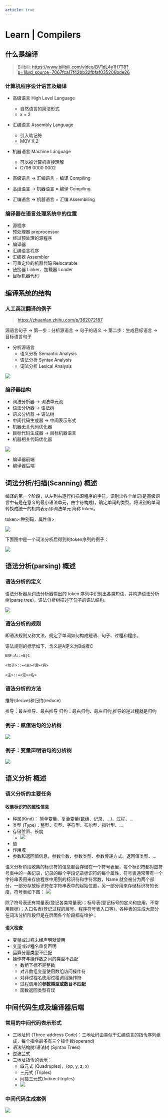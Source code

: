 ```yaml
---
article: true
---
```


# Learn | Compilers

## 什么是编译

> Bilibili: https://www.bilibili.com/video/BV1dL4y1H7T8?p=1&vd_source=7067fca17f42bb32fbfaf035206bde26

### 计算机程序设计语言及编译

- 高级语言  High Level Language
  - 自然语言的简洁形式
  - x = 2
- 汇编语言  Assembly Language
  - 引入助记符 
  - MOV X,2
- 机器语言  Machine Language
  - 可以被计算机直接理解
  - C706 0000 0002

- 高级语言 -> 汇编语言 = 编译 Compiling
- 高级语言 -> 机器语言 = 编译 Compiling
- 汇编语言 -> 机器语言 = 汇编 Assembiling

### 编译器在语言处理系统中的位置

- 源程序
- 预处理器 preprocessor
- 经过预处理的源程序
- 编译器
- 汇编语言程序
- 汇编器 Assembler
- 可重定位的机器代码  Relocatable
- 链接器  Linker、加载器 Loader
- 目标机器代码

## 编译系统的结构

### 人工英汉翻译的例子

> https://zhuanlan.zhihu.com/p/362072187

源语言句子 -> 第一步：分析源语言 -> 句子的语义 -> 第二步：生成目标语言 -> 目标语言句子

- 分析源语言
  - 语义分析  Semantic Analysis
  - 语法分析  Syntax Analysis
  - 词法分析  Lexical Analysis

![](https://pic1.zhimg.com/80/v2-030d08a420bca7456162086ecb04c704_720w.webp)


### 编译器结构

- 词法分析器 -> 词法单元流
- 语法分析器 -> 语法树
- 语义分析器 -> 语法树
- 中间代码生成器 -> 中间表示形式
- 机器无关代码优化器
- 目标代码生成器 -> 目标机器语言
- 机器相关代码优化器 

![](https://pic2.zhimg.com/80/v2-6c3637f5e5bbbc839e178f810c113895_720w.webp)
- 编译器前端
- 编译器后端

## 词法分析/扫描(Scanning) 概述

编译的第一个阶段，从左到右逐行扫描源程序的字符，识别出各个单词(是高级语言中有是在意义的最小语法单元，由字符构成)，确定单词的类型。将识别的单词转换成统一的机内表示即词法单元 简称Token。

token:<种别码，属性值>

![](https://pic4.zhimg.com/80/v2-51b995febf4f2e7c055cb0740c3f4527_720w.webp)

下面图中是一个词法分析后得到的token序列的例子：

![](https://pic3.zhimg.com/80/v2-7c6928e62b7657127220f05fc9083822_720w.webp)

## 语法分析(parsing) 概述

### 语法分析的定义

语法分析器从词法分析器输出的 token 序列中识别出各类短语，并构造语法分析树(parse tree)，语法分析树描述了句子的语法结构。

![](https://pic4.zhimg.com/80/v2-4c011627644419f6eed405c9ef739ff7_720w.webp)

### 语法分析的规则

即语法规则又称文法，规定了单词如何构成短语、句子、过程和程序。

语法规则的标示如下，含义是A定义为B或者C

```text
BNF:A::=B∣C

<句子>::=<主><谓><宾>

<主>::=<定><名>
```

### 语法分析的方法

推导(derive)和归约(reduce)

推导：最左推导、最右推导
归约：最右归约、最左归约,推导的逆过程就是归约

### 例子：赋值语句的分析树

![](https://pic2.zhimg.com/80/v2-a14ebfe5942e78da4e79a6a93f0dcf25_720w.webp)

### 例子：变量声明语句的分析树

![](https://pic1.zhimg.com/80/v2-58b789adf66113d62dd172760c781ba4_720w.webp)

## 语义分析 概述

### 语义分析的主要任务

#### 收集标识符的属性信息

- 种属(Kind)： 简单变量、复合变量(数组、记录、...)、过程、...
- 类型 (Type)：整型、实型、字符型、布尔型、指针型、...
- 存储位置、长度
  - ![](https://pic3.zhimg.com/80/v2-26cc7c62cc9d0c77bfcfea454b422292_720w.webp)
- 值
- 作用域
- 参数和返回值信息，参数个数、参数类型、参数传递方式、返回值类型、...
  
语义分析阶段收集的标识符的信息都会存储在一个符号表里，每个标识符都对应符号表中的一条记录，记录的每个字段记录标识符的每个属性，符号表通常带有一个字符串表用来存放程序中用到的标识符和字符常数，Name 就会被分为两个部分，一部分存放标识符在字符串表中的起始位置，另一部分用来存储标识符的长度，符号表如下图：
![](https://pic1.zhimg.com/80/v2-30d4f4fcef94a9ee860b0ece9647f450_720w.webp)

除了符号表还有常量表(登记各类常量表)；标号表(登记标号的定义和应用，不常用目标)；入口名表(登记过程的层号、程序符号表入口等)，各种表的生成大部分在词法分析阶段但是在后面各个阶段都有维护；


#### 语义检查

- 变量或过程未经声明就使用
- 变量或过程名重复声明
- 运算分量类型不匹配
- 操作符与操作数之间的类型不匹配
  - 数组下标不是整数
  - 对非数组变量使用数组访问操作符
  - 对非过程名使用过程调用操作符
  - 过程调用的**参数类型或数目不匹配**
  - 函数返回类型有误

## 中间代码生成及编译器后端

### 常用的中间代码表示形式

- 三地址码 (Three-address Code)：三地址码由类似于汇编语言的指令序列组成，每个指令最多有三个操作数(operand)
- 语法结构树/语法树 (Syntax Trees)
- 逆波兰式
- 三地址指令的表示：
  - 四元式 (Quadruples)，(op, y, z, x)
  - 三元式 (Triples)
  - 间接三元式(Indirect triples)
  - ![](https://pic3.zhimg.com/80/v2-b2aa99ac42a1abef2b5a921bb8cbc99e_720w.webp)

### 中间代码生成案例

![](https://pic2.zhimg.com/80/v2-3e61dfb5938cc1b99939e34b63cd7619_720w.webp)
